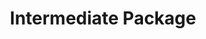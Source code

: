 ---
layout: package
title: Intermediate Package
package_date: 8 september 2018
short_description: Short Description for intermediate package. Nunc finibus interdum quam, ut consectetur nulla dignissim sed. Proin non mi quis ante molestie porttitor. In hac habitasse platea dictumst. Ut eget velit gravida, molestie nisl at, euismod ipsum. Morbi eleifend orci vitae ex fermentum ullamcorper. Fusce sit amet faucibus ex.
cover_image: fatherhood_package-intermediate_placeholder.jpg
---